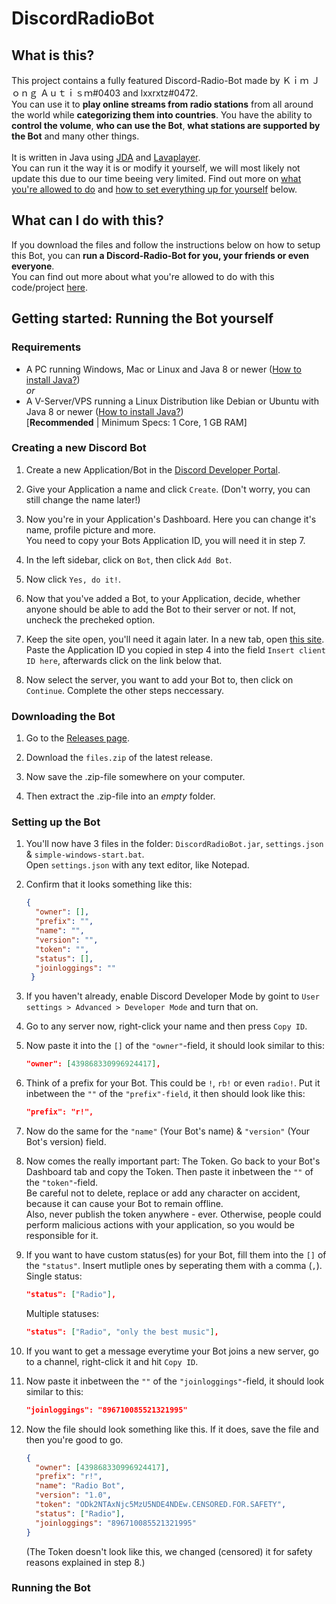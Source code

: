 # DiscordRadioBot

## What is this?

This project contains a fully featured Discord-Radio-Bot made by Ｋｉｍ Ｊｏｎｇ Ａｕｔｉｓｍ#0403 and lxxrxtz#0472.<br> You can use it to **play online streams from radio stations** from all around the world while **categorizing them into countries**. You have the ability to **control the volume**, **who can use the Bot**, **what stations are supported by the Bot** and many other things.<br><br>
It is written in Java using [JDA](https://github.com/DV8FromTheWorld/JDA) and [Lavaplayer](https://github.com/sedmelluq/lavaplayer).<br>
You can run it the way it is or modify it yourself, we will most likely not update this due to our time beeing very limited. Find out more on [what you're allowed to do](#what-can-i-do-with-this) and [how to set everything up for yourself](#getting-started-running-the-bot-yourself) below.

## What can I do with this?

If you download the files and follow the instructions below on how to setup this Bot, you can **run a Discord-Radio-Bot for you, your friends or even everyone**.<br>
You can find out more about what you're allowed to do with this code/project [here](https://github.com/OliverGilmi/DiscordRadioBot/blob/main/LICENSE).

## Getting started: Running the Bot yourself

### Requirements

- A PC running Windows, Mac or Linux and Java 8 or newer ([How to install Java?](https://www.java.com/de/download/help/download_options_de.html))<br>
 *or*
 - A V-Server/VPS running a Linux Distribution like Debian or Ubuntu with Java 8 or newer ([How to install Java?](https://docs.datastax.com/en/jdk-install/doc/jdk-install/installOpenJdkDeb.html))<br>[**Recommended** | Minimum Specs: 1 Core, 1 GB RAM]

### Creating a new Discord Bot

1. Create a new Application/Bot in the [Discord Developer Portal](https://discord.com/developers/applications).<br>
 
2. Give your Application a name and click `Create`. (Don't worry, you can still change the name later!)<br>

3. Now you're in your Application's Dashboard. Here you can change it's name, profile picture and more.<br>
   You need to copy your Bots Application ID, you will need it in step 7.<br>

4. In the left sidebar, click on `Bot`, then click `Add Bot`.<br>

5. Now click `Yes, do it!`.<br>

6. Now that you've added a Bot, to your Application, decide, whether anyone should be able to add the Bot to their server or not. If not, uncheck the precheked option.<br>
 
7. Keep the site open, you'll need it again later. In a new tab, open [this site](https://discordapi.com/permissions.html#8).<br>Paste the Application ID you copied in step 4 into the field `Insert client ID here`, afterwards click on the link below that.<br>

8. Now select the server, you want to add your Bot to, then click on `Continue`. Complete the other steps neccessary.<br>
 
 ### Downloading the Bot
 
 1. Go to the [Releases page](https://github.com/OliverGilmi/DiscordRadioBot/releases/tag/v1.0.0).

 2. Download the `files.zip` of the latest release.

 3. Now save the .zip-file somewhere on your computer.

 4. Then extract the .zip-file into an *empty* folder. 
 
 ### Setting up the Bot
 
 1. You'll now have 3 files in the folder: `DiscordRadioBot.jar`, `settings.json` & `simple-windows-start.bat`.<br>
    Open `settings.json` with any text editor, like Notepad.<br>
    
 2. Confirm that it looks something like this: 
    ```json
    {
      "owner": [],
      "prefix": "",
      "name": "",
      "version": "",
      "token": "",
      "status": [],
      "joinloggings": ""
     }
     ```
  
  3. If you haven't already, enable Discord Developer Mode by goint to `User settings > Advanced > Developer Mode` and turn that on.<br>
     
  4. Go to any server now, right-click your name and then press `Copy ID`.<br>

  5. Now paste it into the `[]` of the `"owner"`-field, it should look similar to this: 
     ```json
     "owner": [439868330996924417],
     ```
  6. Think of a prefix for your Bot. This could be `!`, `rb!` or even `radio!`. Put it inbetween the `""` of the `"prefix"-field`, it then should look like this:
     ```json
     "prefix": "r!",
     ```
     
  7. Now do the same for the `"name"` (Your Bot's name) & `"version"` (Your Bot's version) field.<br>
  
  8. Now comes the really important part: The Token. Go back to your Bot's Dashboard tab and copy the Token. Then paste it inbetween the `""` of the `"token"`-field.<br>
     Be careful not to delete, replace or add any character on accident, because it can cause your Bot to remain offline.<br>
     Also, never publish the token anywhere - ever. Otherwise, people could perform malicious actions with your application, so you would be responsible for it.<br>

  9. If you want to have custom status(es) for your Bot, fill them into the `[]` of the `"status"`. Insert mutliple ones by seperating them with a comma (`,`).
     Single status:
     ```json
     "status": ["Radio"],
     ```
     Multiple statuses:
     ```json
     "status": ["Radio", "only the best music"],
     ```
     
 10. If you want to get a message everytime your Bot joins a new server, go to a channel, right-click it and hit `Copy ID`.<br>
     
 11. Now paste it inbetween the `""` of the `"joinloggings"`-field, it should look similar to this: 
     ```json
     "joinloggings": "896710085521321995"
     ```
 
 12. Now the file should look something like this. If it does, save the file and then you're good to go.
     ```json
     {
       "owner": [439868330996924417],
       "prefix": "r!",
       "name": "Radio Bot",
       "version": "1.0",
       "token": "ODk2NTAxNjc5MzU5NDE4NDEw.CENSORED.FOR.SAFETY",
       "status": ["Radio"],
       "joinloggings": "896710085521321995"
     }
     ```
     (The Token doesn't look like this, we changed (censored) it for safety reasons explained in step 8.)

### Running the Bot


     
